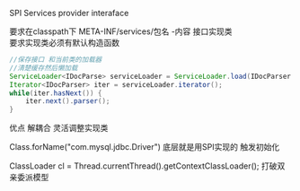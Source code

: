 SPI  Services provider interaface

要求在classpath下 META-INF/services/包名 -内容 接口实现类     
要求实现类必须有默认构造函数  

```java
//保存接口 和当前类的加载器
//清楚缓存然后懒加载
ServiceLoader<IDocParse> serviceLoader = ServiceLoader.load(IDocParser.class);  
Iterator<IDocParser> iter = serviceLoader.iterator();  
while(iter.hasNext()) {
    iter.next().parser();
}
```



优点  解耦合 灵活调整实现类

Class.forName("com.mysql.jdbc.Driver") 底层就是用SPI实现的    触发初始化


ClassLoader cl = Thread.currentThread().getContextClassLoader();
打破双亲委派模型
